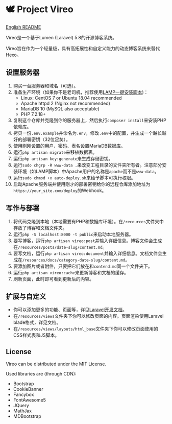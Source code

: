 # :dove: Project Vireo

[English README](README.md)

Vireo是一个基于Lumen (Laravel) 5.8的开源博客系统。

Vireo旨在作为一个轻量级，具有高拓展性和自定义能力的动态博客系统来替代Hexo。

## 设置服务器

1. 购买一台服务器和域名（可选）。
2. 准备生产环境（如果你不是老司机，推荐使用[LAMP一键安装脚本](https://lamp.sh))：
   - Linux: CentOS 7 or Ubuntu 18.04 recommended
   - Apache httpd 2 (Nginx not recommended)
   - MariaDB 10 (MySQL also acceptable)
   - PHP 7.2.18+
3. 复制这个仓库并克隆到你的服务器上，然后执行`composer install`来安装PHP依赖库。
4. 拷贝一份`.env.example`并命名为`.env`，修改`.env`中的配置，并生成一个越长越好的部署密钥（32位足矣）。
5. 使用刚刚设置的用户、密码、表名设置MariaDB数据库。
6. 运行`php artisan migrate`来移植数据表。
7. 运行`php artisan key:generate`来生成存储密钥。
8. 运行`sudo chgrp -R www-data .`来改变工程目录的文件夹所有者。注意部分安装环境（如LAMP脚本）中Apache用户的名称是`apache`而不是`www-data`。
9. 运行`sudo chmod +x auto-deploy.sh`来给予脚本可执行权限。
10. 启动Apache服务端并使用刚才的部署密钥给你的远程仓库添加地址为`https://your_site.com/deploy`的Webhook。

## 写作与部署

1. 将代码克隆到本地（本地需要有PHP和数据库环境）。在`/recources`文件夹中存放了博客和文档文件夹。
2. 运行`php -S localhost:8000 -t public`来启动本地服务器。
3. 要写博客，运行`php artisan vireo:post`并输入详细信息。博客文件会生成在`/resources/posts/date-slug/content.md`。
4. 要写文档，运行`php artisan vireo:document`并输入详细信息。文档文件会生成在`/resources/docs/category-date-slug/content.md`。
5. 要添加图片或者附件，只要把它们放在和`contend.md`同一个文件夹下。
6. 运行`php artisan vireo:cache`来更新博客和文档的缓存。
7. 刷新页面，此时即可看到更新后的内容。

## 扩展与自定义

- 你可以添加更多的功能、页面等，详见[Laravel开发文档](https://laravel.com)。
- 在`/resources/views`文件夹下你可以修改页面的内容。页面渲染使用Laravel blade格式，详见文档。
- 在`/resources/views/layouts/html_base`文件夹下你可以修改页面使用的CSS样式表和JS脚本。

## License

Vireo can be distributed under the MIT License.

Used libraries are (through CDN):

- Bootstrap
- CookieBanner
- Fancybox
- FontAwesome5
- JQuery
- MathJax
- MDBootstrap